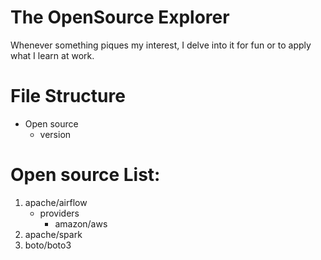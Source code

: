 # The OpenSource Explorer
Whenever something piques my interest, I delve into it for fun or to apply what I learn at work.

# File Structure
- Open source
    - version

# Open source List:
1. apache/airflow
    - providers
        - amazon/aws
2. apache/spark
3. boto/boto3
